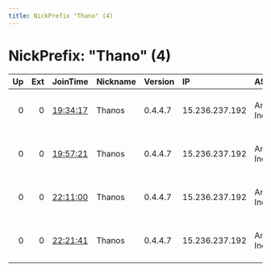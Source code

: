 ```yaml
---
title: NickPrefix "Thano" (4)
---
```


# NickPrefix: "Thano" (4)

|   Up |   Ext | JoinTime                                                                                            | Nickname   | Version   | IP             | AS               | CC   |   ORp |   Dirp | OS    | Contact                         |   eFamMembers |
|-----:|------:|:----------------------------------------------------------------------------------------------------|:-----------|:----------|:---------------|:-----------------|:-----|------:|-------:|:------|:--------------------------------|--------------:|
|    0 |     0 | [19:34:17](https://metrics.torproject.org/rs.html#details/417967EFF4FAC0849F203221E92491888DE054CB) | Thanos     | 0.4.4.7   | 15.236.237.192 | Amazon.com, Inc. | fr   |  9001 |   9030 | Linux | thanostor AT protonmail DOT com |             1 |
|    0 |     0 | [19:57:21](https://metrics.torproject.org/rs.html#details/48D7EC0D5C9F3064A793E771870EC8766C8DA490) | Thanos     | 0.4.4.7   | 15.236.237.192 | Amazon.com, Inc. | fr   |  9001 |   9030 | Linux | thanostor AT protonmail DOT com |             1 |
|    0 |     0 | [22:11:00](https://metrics.torproject.org/rs.html#details/57D287DD563912C4C528615EDF3CAA4D7DFBC43A) | Thanos     | 0.4.4.7   | 15.236.237.192 | Amazon.com, Inc. | fr   |  9001 |   9030 | Linux | thanostor AT protonmail DOT com |             1 |
|    0 |     0 | [22:21:41](https://metrics.torproject.org/rs.html#details/1BBFA800EC038A845B85F545F0DE770024DE595B) | Thanos     | 0.4.4.7   | 15.236.237.192 | Amazon.com, Inc. | fr   |  9001 |   9030 | Linux | thanostor AT protonmail DOT com |             1 |
